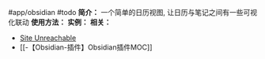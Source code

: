 #app/obsidian #todo
**简介：**
一个简单的日历视图, 让日历与笔记之间有一些可视化联动
**使用方法：**
**实例：**
**相关：**
* [Site Unreachable](https://github.com/liamcain/obsidian-calendar-plugin)
* [[-【Obsidian-插件】Obsidian插件MOC]]